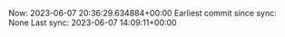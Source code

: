 Now: 2023-06-07 20:36:29.634884+00:00 Earliest commit since sync: None Last sync: 2023-06-07 14:09:11+00:00
